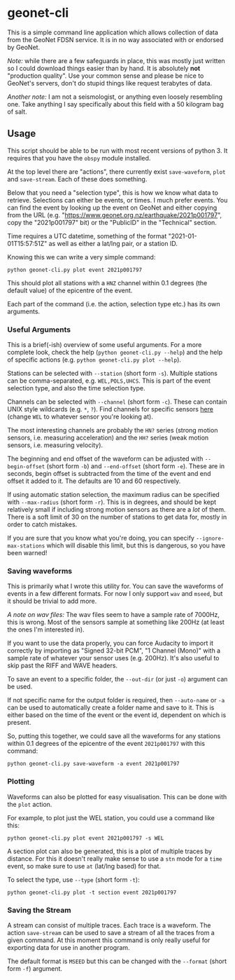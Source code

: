 # geonet-cli

This is a simple command line application which allows collection of data from
the GeoNet FDSN service. It is in no way associated with or endorsed by GeoNet.

_Note:_ while there are a few safeguards in place, this was mostly just written
so I could download things easier than by hand. It is absolutely **not**
"production quality". Use your common sense and please be nice to GeoNet's
servers, don't do stupid things like request terabytes of data.

_Another note:_ I am not a seismologist, or anything even loosely resembling
one. Take anything I say specifically about this field with a 50 kilogram bag of
salt.

## Usage

This script should be able to be run with most recent versions of python 3. It
requires that you have the `obspy` module installed.

At the top level there are "actions", there currently exist `save-waveform`,
`plot` and `save-stream`. Each of these does something.

Below that you need a "selection type", this is how we know what data to
retrieve. Selections can either be events, or times. I much prefer events. You
can find the event by looking up the event on GeoNet and either copying from the
URL (e.g. "https://www.geonet.org.nz/earthquake/2021p001797", copy the
"2021p001797" bit) or the "PublicID" in the "Technical" section.

Time requires a UTC datetime, something of the format "2021-01-01T15:57:51Z" as
well as either a lat/lng pair, or a station ID.

Knowing this we can write a very simple command:

```
python geonet-cli.py plot event 2021p001797
```

This should plot all stations with a `HNZ` channel within 0.1 degrees (the
default value) of the epicentre of the event.

Each part of the command (i.e. the action, selection type etc.) has its own
arguments.

### Useful Arguments

This is a brief(-ish) overview of some useful arguments. For a more complete
look, check the help (`python geonet-cli.py --help`) and the help of specific
actions (e.g. `python geonet-cli.py plot --help`).

Stations can be selected with `--station` (short form `-s`). Multiple stations
can be comma-separated, e.g. `WEL,POLS,UHCS`. This is part of the event
selection type, and also the time selection type.

Channels can be selected with `--channel` (short form `-c`). These can contain
UNIX style wildcards (e.g. `*`, `?`). Find channels for specific sensors
[here](https://www.geonet.org.nz/data/network/sensor/WEL) (change `WEL` to
whatever sensor you're looking at).

The most interesting channels are probably the `HN?` series (strong motion
sensors, i.e. measuring acceleration) and the `HH?` series (weak motion sensors,
i.e. measuring velocity).

The beginning and end offset of the waveform can be adjusted with
`--begin-offset` (short form `-b`) and `--end-offset` (short form `-e`). These
are in seconds, begin offset is subtracted from the time of the event and end
offset it added to it. The defaults are 10 and 60 respectively.

If using automatic station selection, the maximum radius can be specified with
`--max-radius` (short form `-r`). This is in degrees, and should be kept
relatively small if including strong motion sensors as there are a _lot_ of
them. There is a soft limit of 30 on the number of stations to get data for,
mostly in order to catch mistakes. 

If you are sure that you know what you're doing, you can specify
`--ignore-max-stations` which will disable this limit, but this is dangerous, so
you have been warned!

### Saving waveforms

This is primarily what I wrote this utility for. You can save the waveforms of
events in a few different formats. For now I only support `wav` and `mseed`, but
it should be trivial to add more.

_A note on wav files:_ The wav files seem to have a sample rate of 7000Hz, this
is wrong. Most of the sensors sample at something like 200Hz (at least the ones
I'm interested in). 

If you want to use the data properly, you can force Audacity
to import it correctly by importing as "Signed 32-bit PCM", "1 Channel (Mono)"
with a sample rate of whatever your sensor uses (e.g. 200Hz). It's also useful
to skip past the RIFF and WAVE headers.

To save an event to a specific folder, the `--out-dir` (or just `-o`) argument
can be used.

If not specific name for the output folder is required, then `--auto-name` or
`-a` can be used to automatically create a folder name and save to it. This is
either based on the time of the event or the event id, dependent on which is
present.

So, putting this together, we could save all the waveforms for any stations
within 0.1 degrees of the epicentre of the event `2021p001797` with this
command:

```
python geonet-cli.py save-waveform -a event 2021p001797
```

### Plotting

Waveforms can also be plotted for easy visualisation. This can be done with the
`plot` action.

For example, to plot just the WEL station, you could use a command like this:

```
python geonet-cli.py plot event 2021p001797 -s WEL
```

A section plot can also be generated, this is a plot of multiple traces by
distance. For this it doesn't really make sense to use a `stn` mode for a `time`
event, so make sure to use `at` (lat/lng based) for that.

To select the type, use `--type` (short form `-t`):

```
python geonet-cli.py plot -t section event 2021p001797
```

### Saving the Stream

A stream can consist of multiple traces. Each trace is a waveform. The action
`save-stream` can be used to save a stream of all the traces from a given
command. At this moment this command is only really useful for exporting data
for use in another program.

The default format is `MSEED` but this can be changed with the `--format` (short
form `-f`) argument.
